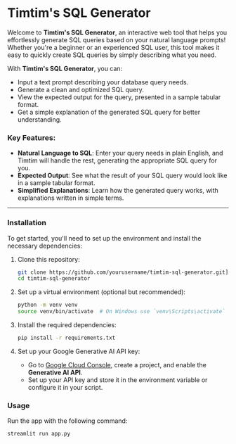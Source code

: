 # Timtim's SQL Generator

Welcome to **Timtim's SQL Generator**, an interactive web tool that helps you effortlessly generate SQL queries based on your natural language prompts! Whether you're a beginner or an experienced SQL user, this tool makes it easy to quickly create SQL queries by simply describing what you need.

With **Timtim's SQL Generator**, you can:

- Input a text prompt describing your database query needs.
- Generate a clean and optimized SQL query.
- View the expected output for the query, presented in a sample tabular format.
- Get a simple explanation of the generated SQL query for better understanding.

### Key Features:
- **Natural Language to SQL**: Enter your query needs in plain English, and Timtim will handle the rest, generating the appropriate SQL query for you.
- **Expected Output**: See what the result of your SQL query would look like in a sample tabular format.
- **Simplified Explanations**: Learn how the generated query works, with explanations written in simple terms.

---

### Installation

To get started, you'll need to set up the environment and install the necessary dependencies:

1. Clone this repository:
    ```bash
    git clone https://github.com/yourusername/timtim-sql-generator.git](https://github.com/DataScientistTim/Timtim-s-SQL-Generator.git
    cd timtim-sql-generator
    ```

2. Set up a virtual environment (optional but recommended):
    ```bash
    python -m venv venv
    source venv/bin/activate  # On Windows use `venv\Scripts\activate`
    ```

3. Install the required dependencies:
    ```bash
    pip install -r requirements.txt
    ```

4. Set up your Google Generative AI API key:
    - Go to [Google Cloud Console](https://console.cloud.google.com/), create a project, and enable the **Generative AI API**.
    - Set up your API key and store it in the environment variable or configure it in your script.

### Usage

Run the app with the following command:

```bash
streamlit run app.py
```


